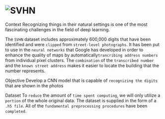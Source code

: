 # ![SVHN](https://storage.googleapis.com/kaggle-datasets-images/1460330/2413981/121ad03854b12e726c7bc45a2bdf9b46/dataset-cover.jpg?t=2021-07-11-03-54-16)

Context
Recognizing things in their natural settings is one of the most fascinating challenges in the field of deep learning.

The `SVHN` dataset includes approximately 600,000 digits that have been identified and were `clipped` from `street-level photographs`. It has been put to use in the `neural networks` that Google has developed in order to enhance the quality of maps by automatically`trancribing address numbers` from individual pixel clusters. The `combination` of the `transcribed number` and the `known street address` makes it easier to locate the building that the number represents.

Objective
Develop a CNN model that is capable of `recognizing the digits` that are shown in the photos

Dataset
To `reduce` the amount of `time spent computing`, we will only utilize a `portion` of the whole original data. The dataset is supplied in the form of a `.h5 file`. All of the `fundamental preprocessing procedures` have been `completed`.
